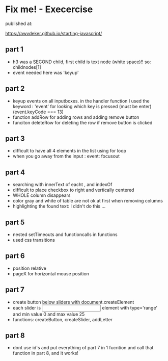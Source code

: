 Fix me! - Execercise
====================

published at:

https://awvdeker.github.io/starting-javascript/

## part 1

- h3 was a SECOND child, first child is text node (white space)!! so: childnodes[1]
- event needed here was 'keyup'

## part 2

- keyup events on all inputboxes. in the handler function I used the keyword :
'event' for looking which key is pressed (must be enter) (event.keyCode === 13)
- function addRow for adding rows and adding remove button
- funciton deleteRow for deleting the row if remove button is clicked

## part 3

- difficult to have all 4 elements in the list using for loop
- when you go away from the input : event: focusout

## part 4

- searching with innerText of eacht <tr>, and indexOf
- difficult to place checkbox to right and vertically centered
- WHOLE column disappears
- color gray and white of table are not ok at first when removing columns
- highlighting the found text: I didn't do this ...

## part 5

- nested setTimeouts and functioncalls in functions
- used css transitions

## part 6

- position relative
- pageX for horizontal mouse position

## part 7

- create button below sliders with document.createElement
- each slider is <input> element with type='range' and min value 0
and max value 25
- functions: createButton, createSlider, addLetter

## part 8

- dont use id's and put everything of part 7 in 1 fucntion and call that
function in part 8, and it works!
